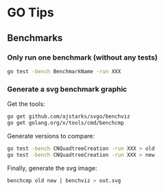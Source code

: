 # GO Tips

## Benchmarks

### Only run one benchmark (without any tests)

```bash
go test -bench BenchmarkName -run XXX
```

### Generate a svg benchmark graphic

Get the tools:

```bash
go get github.com/ajstarks/svgo/benchviz
go get golang.org/x/tools/cmd/benchcmp
```

Generate versions to compare:

```bash
go test -bench CNQuadtreeCreation -run XXX > old
go test -bench CNQuadtreeCreation -run XXX > new
```

Finally, generate the svg image:

```bash
benchcmp old new | benchviz > out.svg
```

